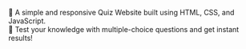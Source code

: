🧠 A simple and responsive Quiz Website built using HTML, CSS, and JavaScript.  
🎯 Test your knowledge with multiple-choice questions and get instant results!
